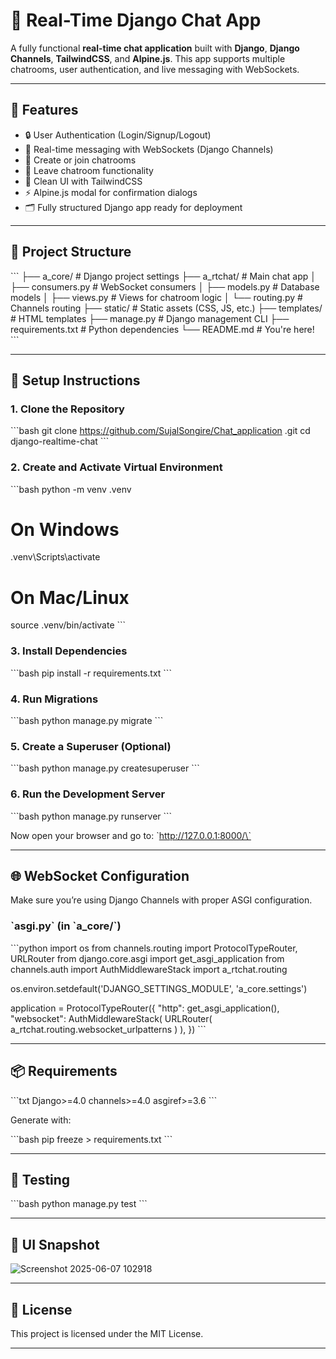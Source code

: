 # 💬 Real-Time Django Chat App

A fully functional **real-time chat application** built with **Django**, **Django Channels**, **TailwindCSS**, and **Alpine.js**. This app supports multiple chatrooms, user authentication, and live messaging with WebSockets.

---

## 🚀 Features

- 🔒 User Authentication (Login/Signup/Logout)
- 💬 Real-time messaging with WebSockets (Django Channels)
- 👥 Create or join chatrooms
- 🚪 Leave chatroom functionality
- 🧼 Clean UI with TailwindCSS
- ⚡ Alpine.js modal for confirmation dialogs
- 🗂️ Fully structured Django app ready for deployment

---

## 📁 Project Structure

\`\`\`
├── a_core/                 # Django project settings
├── a_rtchat/               # Main chat app
│   ├── consumers.py        # WebSocket consumers
│   ├── models.py           # Database models
│   ├── views.py            # Views for chatroom logic
│   └── routing.py          # Channels routing
├── static/                 # Static assets (CSS, JS, etc.)
├── templates/              # HTML templates
├── manage.py               # Django management CLI
├── requirements.txt        # Python dependencies
└── README.md               # You're here!
\`\`\`

---

## 🔧 Setup Instructions

### 1. Clone the Repository

\`\`\`bash
git clone https://github.com/SujalSongire/Chat_application
.git
cd django-realtime-chat
\`\`\`

### 2. Create and Activate Virtual Environment

\`\`\`bash
python -m venv .venv
# On Windows
.venv\Scripts\activate
# On Mac/Linux
source .venv/bin/activate
\`\`\`

### 3. Install Dependencies

\`\`\`bash
pip install -r requirements.txt
\`\`\`

### 4. Run Migrations

\`\`\`bash
python manage.py migrate
\`\`\`

### 5. Create a Superuser (Optional)

\`\`\`bash
python manage.py createsuperuser
\`\`\`

### 6. Run the Development Server

\`\`\`bash
python manage.py runserver
\`\`\`

Now open your browser and go to: \`http://127.0.0.1:8000/\`

---

## 🌐 WebSocket Configuration

Make sure you’re using Django Channels with proper ASGI configuration.

### \`asgi.py\` (in \`a_core/\`)

\`\`\`python
import os
from channels.routing import ProtocolTypeRouter, URLRouter
from django.core.asgi import get_asgi_application
from channels.auth import AuthMiddlewareStack
import a_rtchat.routing

os.environ.setdefault('DJANGO_SETTINGS_MODULE', 'a_core.settings')

application = ProtocolTypeRouter({
    "http": get_asgi_application(),
    "websocket": AuthMiddlewareStack(
        URLRouter(
            a_rtchat.routing.websocket_urlpatterns
        )
    ),
})
\`\`\`

---

## 📦 Requirements

\`\`\`txt
Django>=4.0
channels>=4.0
asgiref>=3.6
\`\`\`

Generate with:

\`\`\`bash
pip freeze > requirements.txt
\`\`\`

---

## 🧪 Testing

\`\`\`bash
python manage.py test
\`\`\`

---

## 📸 UI Snapshot

![Screenshot 2025-06-07 102918](https://github.com/user-attachments/assets/d240a34f-69ea-49be-a5a2-e7fe082055d9)


---

## 📜 License

This project is licensed under the MIT License.

---
